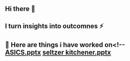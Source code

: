 ## Hi there 👋
## I turn insights into outcomnes ⚡
## 🔭 Here are things i have worked on<!--[ASICS.pptx](https://github.com/user-attachments/files/22030512/ASICS.pptx) [seltzer kitchener.pptx](https://github.com/user-attachments/files/22030519/seltzer.kitchener.pptx)

<!--[ASICS.pptx](https://github.com/user-attachments/files/22030512/ASICS.pptx)

**devanshsolanki193/Devanshsolanki193** is a ✨ _special_ ✨ repository because its `README.md` (this file) appears on your GitHub profile.

Here are some ideas to get you started:

##- 🔭 Here are things i have worked on [ASICS FINAL.pptx](https://github.com/user-attachments/files/22030473/ASICS.FINAL.pptx)
##[Delicious Fresh Orange Juice Presentation Template.pptx](https://github.com/user-attachments/files/22030488/Delicious.Fresh.Orange.Juice.Presentation.Template.pptx)
.
- 👯 I’m looking to collaborate on ...
- 🤔 I’m looking for help with ...
- 💬 Ask me about ...
- 📫 How to reach me: ...
- 😄 Pronouns: ...
- ⚡ Fun fact: ...
-->
